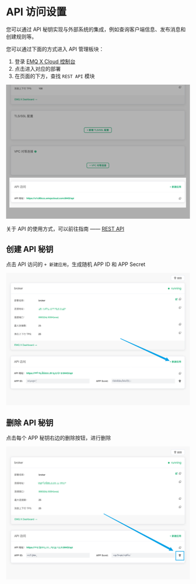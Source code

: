 # API 访问设置

您可以通过 API 秘钥实现与外部系统的集成，例如查询客户端信息、发布消息和创建规则等。

您可以通过下面的方式进入 API 管理板块：

1. 登录 [EMQ X Cloud 控制台](https://cloud.emqx.cn/console)
2. 点击进入对应的部署
3. 在页面的下方，查找 `REST API` 模块

![API](./_assets/deployment_api.png)

关于 API 的使用方式，可以前往指南 —— [REST API](./api/api.md)

## 创建 API 秘钥

点击 API 访问的 `+ 新建应用`，生成随机 APP ID 和 APP Secret

![创建 APP](./_assets/app_add.png)

## 删除 API 秘钥

点击每个 APP 秘钥右边的删除按钮，进行删除

![创建 APP](./_assets/app_del.png)
